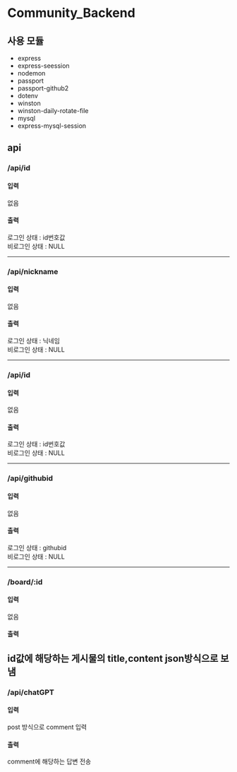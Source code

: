 # Community_Backend
## 사용 모듈
- express
- express-seession
- nodemon
- passport
- passport-github2
- dotenv
- winston
- winston-daily-rotate-file
- mysql
- express-mysql-session

## api
### /api/id
#### 입력
없음   
#### 출력
로그인 상태 : id번호값   
비로그인 상태 : NULL

---
### /api/nickname
#### 입력
없음   
#### 출력
로그인 상태 : 닉네임    
비로그인 상태 : NULL

---
### /api/id
#### 입력
없음   
#### 출력
로그인 상태 : id번호값   
비로그인 상태 : NULL  

---
### /api/githubid
#### 입력
없음   
#### 출력
로그인 상태 : githubid   
비로그인 상태 : NULL  

---
### /board/:id
#### 입력
없음   
#### 출력
id값에 해당하는 게시물의 title,content json방식으로 보냄
---
### /api/chatGPT
#### 입력
post 방식으로 comment 입력
#### 출력
comment에 해당하는 답변 전송